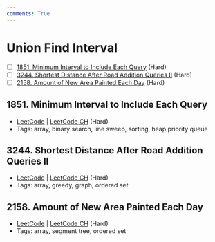 ```yaml
---
comments: True
---
```


# Union Find Interval

- [ ] [1851. Minimum Interval to Include Each Query](https://leetcode.cn/problems/minimum-interval-to-include-each-query/) (Hard)
- [ ] [3244. Shortest Distance After Road Addition Queries II](https://leetcode.cn/problems/shortest-distance-after-road-addition-queries-ii/) (Hard)
- [ ] [2158. Amount of New Area Painted Each Day](https://leetcode.cn/problems/amount-of-new-area-painted-each-day/) (Hard)

## 1851. Minimum Interval to Include Each Query

-   [LeetCode](https://leetcode.com/problems/minimum-interval-to-include-each-query/) | [LeetCode CH](https://leetcode.cn/problems/minimum-interval-to-include-each-query/) (Hard)
-   Tags: array, binary search, line sweep, sorting, heap priority queue

## 3244. Shortest Distance After Road Addition Queries II

-   [LeetCode](https://leetcode.com/problems/shortest-distance-after-road-addition-queries-ii/) | [LeetCode CH](https://leetcode.cn/problems/shortest-distance-after-road-addition-queries-ii/) (Hard)
-   Tags: array, greedy, graph, ordered set

## 2158. Amount of New Area Painted Each Day

-   [LeetCode](https://leetcode.com/problems/amount-of-new-area-painted-each-day/) | [LeetCode CH](https://leetcode.cn/problems/amount-of-new-area-painted-each-day/) (Hard)
-   Tags: array, segment tree, ordered set
